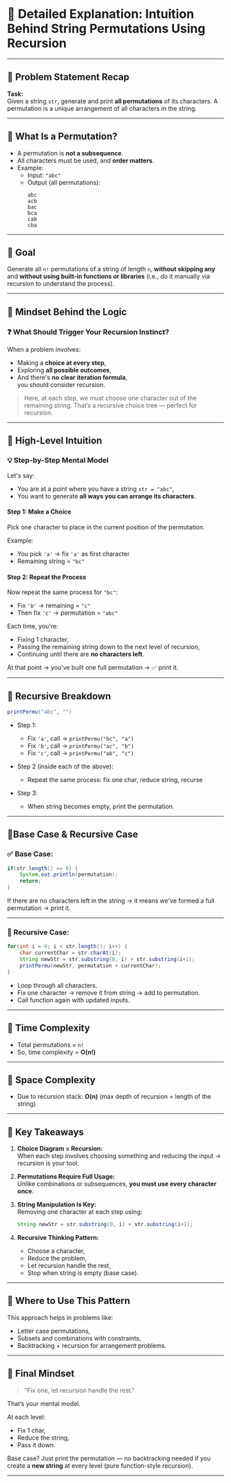 # 📘 Detailed Explanation: Intuition Behind String Permutations Using Recursion

---

## 🧩 Problem Statement Recap

**Task:**  
Given a string `str`, generate and print **all permutations** of its characters. A permutation is a unique arrangement of all characters in the string.

---

## 🧠 What Is a Permutation?

- A permutation is **not a subsequence**.
- All characters must be used, and **order matters**.
- Example:
  - Input: `"abc"`
  - Output (all permutations):
    ```
    abc  
    acb  
    bac  
    bca  
    cab  
    cba
    ```

---

## 🎯 Goal

Generate all `n!` permutations of a string of length `n`, **without skipping any** and **without using built-in functions or libraries** (i.e., do it manually via recursion to understand the process).

---

## 🧠 Mindset Behind the Logic

### ❓ What Should Trigger Your Recursion Instinct?

When a problem involves:
- Making a **choice at every step**,
- Exploring **all possible outcomes**,
- And there's **no clear iteration formula**,  
you should consider recursion.

> Here, at each step, we must choose one character out of the remaining string. That’s a recursive choice tree — perfect for recursion.

---

## 🔎 High-Level Intuition

### 💡 Step-by-Step Mental Model

Let's say:
- You are at a point where you have a string `str = "abc"`,
- You want to generate **all ways you can arrange its characters**.

#### Step 1: Make a Choice

Pick one character to place in the current position of the permutation.

Example:
- You pick `'a'` → fix `'a'` as first character
- Remaining string = `"bc"`

#### Step 2: Repeat the Process

Now repeat the same process for `"bc"`:
- Fix `'b'` → remaining = `"c"`
- Then fix `'c'` → permutation = `"abc"`

Each time, you're:
- Fixing 1 character,
- Passing the remaining string down to the next level of recursion,
- Continuing until there are **no characters left**.

At that point → you’ve built one full permutation → ✅ print it.

---

## 🔄 Recursive Breakdown

```java
printPermu("abc", "")
```

- Step 1:
  - Fix `'a'`, call → `printPermu("bc", "a")`
  - Fix `'b'`, call → `printPermu("ac", "b")`
  - Fix `'c'`, call → `printPermu("ab", "c")`

- Step 2 (inside each of the above):
  - Repeat the same process: fix one char, reduce string, recurse

- Step 3:
  - When string becomes empty, print the permutation.

---

## 🚦Base Case & Recursive Case

### ✅ Base Case:

```java
if(str.length() == 0) {
    System.out.println(permutation);
    return;
}
```

If there are no characters left in the string → it means we've formed a full permutation → print it.

---

### 🔁 Recursive Case:

```java
for(int i = 0; i < str.length(); i++) {
    char currentChar = str.charAt(i);
    String newStr = str.substring(0, i) + str.substring(i+1);
    printPermu(newStr, permutation + currentChar);
}
```

- Loop through all characters.
- Fix one character → remove it from string → add to permutation.
- Call function again with updated inputs.

---

## 🧮 Time Complexity

- Total permutations = `n!`
- So, time complexity = **O(n!)**

---

## 💾 Space Complexity

- Due to recursion stack: **O(n)** (max depth of recursion = length of the string)

---

## 🧠 Key Takeaways

1. **Choice Diagram = Recursion:**  
   When each step involves choosing something and reducing the input → recursion is your tool.

2. **Permutations Require Full Usage:**  
   Unlike combinations or subsequences, **you must use every character once**.

3. **String Manipulation Is Key:**  
   Removing one character at each step using:
   ```java
   String newStr = str.substring(0, i) + str.substring(i+1);
   ```

4. **Recursive Thinking Pattern:**
   - Choose a character,
   - Reduce the problem,
   - Let recursion handle the rest,
   - Stop when string is empty (base case).

---

## 🔗 Where to Use This Pattern

This approach helps in problems like:
- Letter case permutations,
- Subsets and combinations with constraints,
- Backtracking + recursion for arrangement problems.

---

## 🧠 Final Mindset

> "Fix one, let recursion handle the rest."

That’s your mental model.

At each level:
- Fix 1 char,
- Reduce the string,
- Pass it down.

Base case? Just print the permutation — no backtracking needed if you create a **new string** at every level (pure function-style recursion).

---